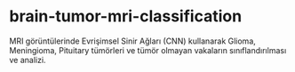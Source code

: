 # brain-tumor-mri-classification
MRI görüntülerinde Evrişimsel Sinir Ağları (CNN) kullanarak Glioma, Meningioma, Pituitary tümörleri ve tümör olmayan vakaların sınıflandırılması ve analizi.
